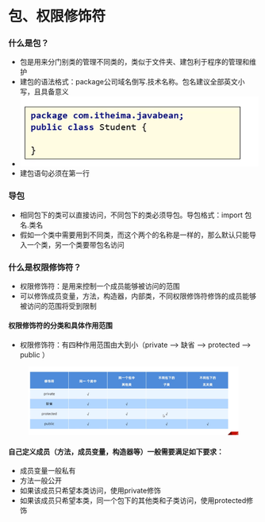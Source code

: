 # 包、权限修饰符

### 什么是包？

* 包是用来分门别类的管理不同类的，类似于文件夹、建包利于程序的管理和维护
* 建包的语法格式：package公司域名倒写.技术名称。包名建议全部英文小写，且具备意义
* ![](<../.gitbook/assets/image (16).png>)
* 建包语句必须在第一行

### 导包

* 相同包下的类可以直接访问，不同包下的类必须导包。导包格式：import 包名.类名
* 假如一个类中需要用到不同类，而这个两个的名称是一样的，那么默认只能导入一个类，另一个类要带包名访问

### 什么是权限修饰符？

* 权限修饰符：是用来控制一个成员能够被访问的范围
* 可以修饰成员变量，方法，构造器，内部类，不同权限修饰符修饰的成员能够被访问的范围将受到限制

#### 权限修饰符的分类和具体作用范围

* 权限修饰符：有四种作用范围由大到小（private --> 缺省 --> protected --> public ）

<figure><img src="../.gitbook/assets/image (17) (1).png" alt=""><figcaption></figcaption></figure>

#### 自己定义成员（方法，成员变量，构造器等）一般需要满足如下要求：

* 成员变量一般私有
* 方法一般公开
* 如果该成员只希望本类访问，使用private修饰
* 如果该成员只希望本类，同一个包下的其他类和子类访问，使用protected修饰

